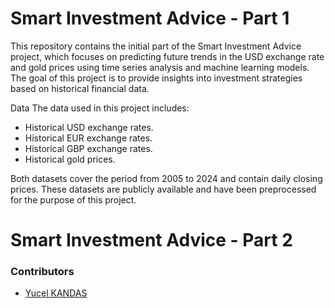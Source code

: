 # Smart Investment Advice - Part 1
This repository contains the initial part of the Smart Investment Advice project, which focuses on predicting future trends in the USD exchange rate and gold prices using time series analysis and machine learning models. The goal of this project is to provide insights into investment strategies based on historical financial data.

Data
The data used in this project includes:

- Historical USD exchange rates.
- Historical EUR exchange rates.
- Historical GBP exchange rates.
- Historical gold prices.
  
Both datasets cover the period from 2005 to 2024 and contain daily closing prices. These datasets are publicly available and have been preprocessed for the purpose of this project.

# Smart Investment Advice - Part 2


### Contributors
- [Yucel KANDAS](https://github.com/Yucel00) 
